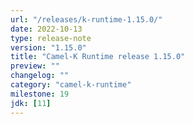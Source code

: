 ```yaml
---
url: "/releases/k-runtime-1.15.0/"
date: 2022-10-13
type: release-note
version: "1.15.0"
title: "Camel-K Runtime release 1.15.0"
preview: ""
changelog: ""
category: "camel-k-runtime"
milestone: 19
jdk: [11]
---
```

